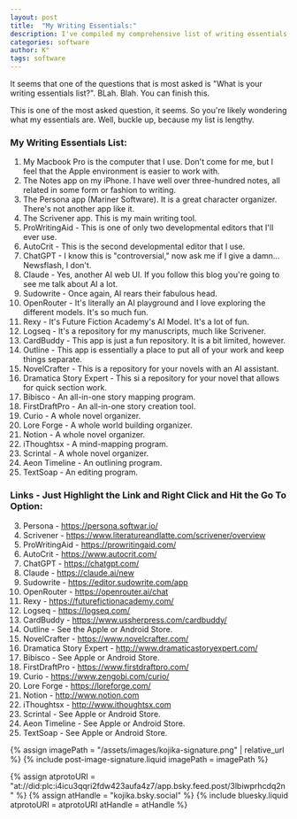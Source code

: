 ```yaml
---
layout: post
title:  "My Writing Essentials:"
description: I've compiled my comprehensive list of writing essentials, from hardware to software that I use daily. My toolkit starts with a Macbook Pro and includes a mix of traditional writing tools like Scrivener and innovative AI assistants like ChatGPT, Claude, and Sudowrite. I rely on multiple organizational tools including Logseq, Notion, and specialized writing software like NovelCrafter and Dramatica Story Expert. While some might question certain choices (especially the AI tools), each serves a specific purpose in my writing process. I've included direct links to help you explore these tools yourself.
categories: software
author: K°
tags: software
---
```

It seems that one of the questions that is most asked is "What is your writing essentials list?".
BLah. Blah. You can finish this.

This is one of the most asked question, it seems. So you're likely wondering what my essentials are.
Well, buckle up, because my list is lengthy.

### My Writing Essentials List:

1. My Macbook Pro is the computer that I use. Don't come for me, but I feel that the Apple environment is easier to work with.
2. The Notes app on my iPhone. I have well over three-hundred notes, all related in some form or fashion to writing.
3. The Persona app (Mariner Software). It is a great character organizer. There's not another app like it.
4. The Scrivener app. This is my main writing tool.
5. ProWritingAid - This is one of only two developmental editors that I'll ever use.
6. AutoCrit - This is the second developmental editor that I use.
7. ChatGPT - I know this is "controversial," now ask me if I give a damn... Newsflash, I don't.
8. Claude - Yes, another AI web UI. If you follow this blog you're going to see me talk about AI a lot.
9. Sudowrite - Once again, AI rears their fabulous head.
10. OpenRouter - It's literally an AI playground and I love exploring the different models. It's so much fun.
11. Rexy - It's Future Fiction Academy's AI Model. It's a lot of fun.
12. Logseq - It's a repository for my manuscripts, much like Scrivener.
13. CardBuddy - This app is just a fun repository. It is a bit limited, however.
14. Outline - This app is essentially a place to put all of your work and keep things separate.
15. NovelCrafter - This is a repository for your novels with an AI assistant.
16. Dramatica Story Expert - This si a repository for your novel that allows for quick section work.
17. Bibisco - An all-in-one story mapping program.
18. FirstDraftPro - An all-in-one story creation tool.
19. Curio - A whole novel organizer.
20. Lore Forge - A whole world building organizer.
21. Notion - A whole novel organizer.
22. iThoughtsx - A mind-mapping program.
23. Scrintal - A whole novel organizer.
24. Aeon Timeline - An outlining program.
25. TextSoap - An editing program.

### Links - Just Highlight the Link and Right Click and Hit the Go To Option:
3. Persona - https://persona.softwar.io/
4. Scrivener - https://www.literatureandlatte.com/scrivener/overview
5. ProWritingAid - https://prowritingaid.com/
6. AutoCrit - https://www.autocrit.com/
7. ChatGPT - https://chatgpt.com/
8. Claude - https://claude.ai/new
9. Sudowrite - https://editor.sudowrite.com/app
10. OpenRouter - https://openrouter.ai/chat
11. Rexy - https://futurefictionacademy.com/
12. Logseq - https://logseq.com/
13. CardBuddy - https://www.ussherpress.com/cardbuddy/
14. Outline - See the Apple or Android Store.
15. NovelCrafter - https://www.novelcrafter.com/
16. Dramatica Story Expert - http://www.dramaticastoryexpert.com/
17. Bibisco - See Apple or Android Store.
18. FirstDraftPro - https://www.firstdraftpro.com/
19. Curio - https://www.zengobi.com/curio/
20. Lore Forge - https://loreforge.com/
21. Notion - http://www.notion.com
22. iThoughtsx - http://www.ithoughtsx.com
23. Scrintal - See Apple or Android Store.
24. Aeon Timeline - See Apple or Android Store.
25. TextSoap - See Apple or Android Store.

<!-- signature -->
{% assign imagePath = "/assets/images/kojika-signature.png" | relative_url %}
{% include post-image-signature.liquid imagePath = imagePath %}

<!-- comments -->
{% assign atprotoURI = "at://did:plc:i4icu3qqri2fdw423aufa4z7/app.bsky.feed.post/3lbiwprhcdq2n" %}
{% assign atHandle = "kojika.bsky.social" %}
{% include bluesky.liquid atprotoURI = atprotoURI atHandle = atHandle %}